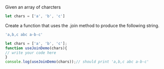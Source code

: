 Given an array of charcters
```js
let chars = ['a', 'b', 'c']
```
Create a function that uses the .join method to produce the following string.
```js
'a,b,c abc a-b-c'
```

```js
let chars = ['a', 'b', 'c'];
function useJoinDemo(chars){
// write your code here
}
console.log(useJoinDemo(chars));// should print 'a,b,c abc a-b-c'
```
